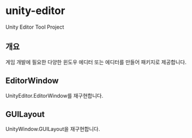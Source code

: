 # unity-editor
Unity Editor Tool Project

## 개요
게임 개발에 필요한 다양한 윈도우 에디터 또는 에디터를 만들어 패키지로 제공합니다.

## EditorWindow
UnityEditor.EditorWindow를 재구현합니다.

## GUILayout
UnityWindow.GUILayout을 재구현합니다.
